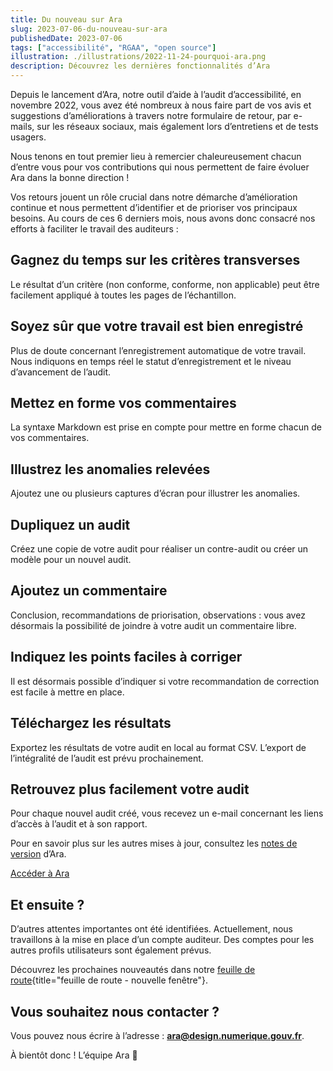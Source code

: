 ```yaml
---
title: Du nouveau sur Ara
slug: 2023-07-06-du-nouveau-sur-ara
publishedDate: 2023-07-06
tags: ["accessibilité", "RGAA", "open source"]
illustration: ./illustrations/2022-11-24-pourquoi-ara.png
description: Découvrez les dernières fonctionnalités d’Ara
---
```


Depuis le lancement d’Ara, notre outil d’aide à l’audit d’accessibilité, en novembre 2022, vous avez été nombreux à nous faire part de vos avis et suggestions d’améliorations à travers notre formulaire de retour, par e-mails, sur les réseaux sociaux, mais également lors d’entretiens et de tests usagers. 

Nous tenons en tout premier lieu à remercier chaleureusement chacun d’entre vous pour vos contributions qui nous permettent de faire évoluer Ara dans la bonne direction ! 

Vos retours jouent un rôle crucial dans notre démarche d’amélioration continue et nous permettent d’identifier et de prioriser vos principaux besoins. Au cours de ces 6 derniers mois, nous avons donc consacré nos efforts à faciliter le travail des auditeurs : 

<h2 class="fr-mt-4w fr-mb-1w fr-h4">Gagnez du temps sur les critères transverses</h2> 
Le résultat d’un critère (non conforme, conforme, non applicable) peut être facilement appliqué à toutes les pages de l’échantillon.

<h2 class="fr-mt-4w fr-mb-1w  fr-h4">Soyez sûr que votre travail est bien enregistré</h2> 
Plus de doute concernant l’enregistrement automatique de votre travail. Nous indiquons en temps réel le statut d’enregistrement et le niveau d’avancement de l’audit.

<h2 class="fr-mt-4w fr-mb-1w fr-h4">Mettez en forme vos commentaires</h2> 
La syntaxe Markdown est prise en compte pour mettre en forme chacun de vos commentaires.

<h2 class="fr-mt-4w fr-mb-1w fr-h4">Illustrez les anomalies relevées</h2> 
Ajoutez une ou plusieurs captures d’écran pour illustrer les anomalies.

<h2 class="fr-mt-4w fr-mb-1w  fr-h4">Dupliquez un audit</h2> 
Créez une copie de votre audit pour réaliser un contre-audit ou créer un modèle pour un nouvel audit.

<h2 class="fr-mt-4w fr-mb-1w fr-h4">Ajoutez un commentaire</h2> 
Conclusion, recommandations de priorisation, observations : vous avez désormais la possibilité de joindre à votre audit un commentaire libre.

<h2 class="fr-mt-4w fr-mb-1w  fr-h4">Indiquez les points faciles à corriger</h2> 
Il est désormais possible d’indiquer si votre recommandation de correction est facile à mettre en place.

<h2 class="fr-mt-4w fr-mb-1w fr-h4">Téléchargez les résultats</h2> 
Exportez les résultats de votre audit en local au format CSV. L’export de l’intégralité de l’audit est prévu prochainement. 

<h2 class="fr-mt-4w fr-mb-1w fr-h4">Retrouvez plus facilement votre audit</h2> 
Pour chaque nouvel audit créé, vous recevez un e-mail concernant les liens d’accès à l’audit et à son rapport. 

<p class="fr-mt-4w">Pour en savoir plus sur les autres mises à jour, consultez les <a href="https://ara.numerique.gouv.fr/notes-de-versions" rel="noopener noreferrer" target="_blank"  title="notes de version - nouvelle fenêtre">notes de version</a> d’Ara.</p>
<div class="fr-container fr-my-4w">
<div class="fr-grid-row fr-grid-row--center">
<a class="fr-btn" href="https://ara.numerique.gouv.fr">Accéder à Ara</a>
</div>
</div>  

## Et ensuite ?  

D’autres attentes importantes ont été identifiées. Actuellement, nous travaillons à la mise en place d’un compte auditeur. Des comptes pour les autres profils utilisateurs sont également prévus.

Découvrez les prochaines nouveautés dans notre [feuille de route](https://ara.numerique.gouv.fr/feuille-de-route){title="feuille de route - nouvelle fenêtre"}.


## Vous souhaitez nous contacter ?
Vous pouvez nous écrire à l’adresse : **ara@design.numerique.gouv.fr**. 

À bientôt donc ! L’équipe Ara 🦜
